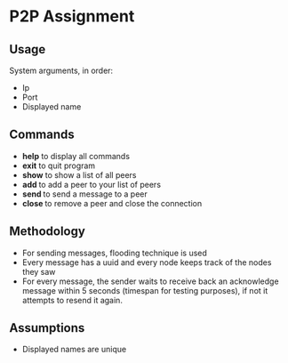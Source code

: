 # P2P Assignment

## Usage
System arguments, in order:
* Ip
* Port
* Displayed name

## Commands
* **help** to display all commands
* **exit** to quit program
* **show** to show a list of all peers
* **add <ip> <port>** to add a peer to your list of peers
* **send <name>** to send a message to a peer
* **close <ip> <port>** to remove a peer and close the connection

## Methodology
* For sending messages, flooding technique is used
* Every message has a uuid and every node keeps track of the nodes they saw
* For every message, the sender waits to receive back an acknowledge message within 5 seconds (timespan for testing purposes), if not it attempts to resend it again.

## Assumptions
* Displayed names are unique
